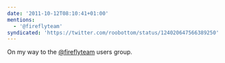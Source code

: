```yaml
---
date: '2011-10-12T08:10:41+01:00'
mentions:
  - '@fireflyteam'
syndicated: 'https://twitter.com/roobottom/status/124020647566389250'
---
```

On my way to the [@fireflyteam](https://twitter.com/@fireflyteam) users group.
